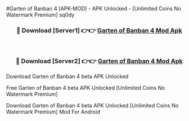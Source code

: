 #Garten of Banban 4 [APK-MOD] - APK Unlocked - [Unlimited Coins No Watermark Premium] sq0dy



<div align="center">

<h3>🔴 Download [Server1] 👉👉 <a href="https://momento.my/?title=Garten_of_Banban_4">Garten of Banban 4 Mod Apk</a></h3><br>

<h3>🔴 Download [Server2] 👉👉 <a href="https://momento.my/?title=Garten_of_Banban_4">Garten of Banban 4 Mod Apk</a></h3>
</div>



Download Garten of Banban 4 beta APK Unlocked

Free Garten of Banban 4 beta APK Unlocked [Unlimited Coins No Watermark Premium]

Download Garten of Banban 4 beta APK Unlocked [Unlimited Coins No Watermark Premium] Mod For Android
